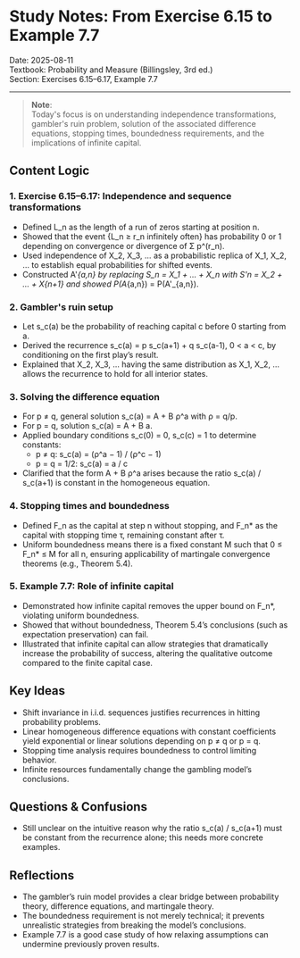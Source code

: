 # Study Notes: From Exercise 6.15 to Example 7.7

Date: 2025-08-11  
Textbook: Probability and Measure (Billingsley, 3rd ed.)  
Section: Exercises 6.15–6.17, Example 7.7

---

> **Note**:  
> Today's focus is on understanding independence transformations, gambler's ruin problem, solution of the associated difference equations, stopping times, boundedness requirements, and the implications of infinite capital.

## Content Logic

### 1. Exercise 6.15–6.17: Independence and sequence transformations
- Defined L_n as the length of a run of zeros starting at position n.
- Showed that the event {L_n ≥ r_n infinitely often} has probability 0 or 1 depending on convergence or divergence of Σ p^(r_n).
- Used independence of X_2, X_3, … as a probabilistic replica of X_1, X_2, … to establish equal probabilities for shifted events.
- Constructed A'_{a,n} by replacing S_n = X_1 + … + X_n with S'_n = X_2 + … + X_{n+1} and showed P(A_{a,n}) = P(A'_{a,n}).

### 2. Gambler's ruin setup
- Let s_c(a) be the probability of reaching capital c before 0 starting from a.
- Derived the recurrence s_c(a) = p s_c(a+1) + q s_c(a-1), 0 < a < c, by conditioning on the first play’s result.
- Explained that X_2, X_3, … having the same distribution as X_1, X_2, … allows the recurrence to hold for all interior states.

### 3. Solving the difference equation
- For p ≠ q, general solution s_c(a) = A + B ρ^a with ρ = q/p.
- For p = q, solution s_c(a) = A + B a.
- Applied boundary conditions s_c(0) = 0, s_c(c) = 1 to determine constants:
  - p ≠ q: s_c(a) = (ρ^a − 1) / (ρ^c − 1)
  - p = q = 1/2: s_c(a) = a / c
- Clarified that the form A + B ρ^a arises because the ratio s_c(a) / s_c(a+1) is constant in the homogeneous equation.

### 4. Stopping times and boundedness
- Defined F_n as the capital at step n without stopping, and F_n* as the capital with stopping time τ, remaining constant after τ.
- Uniform boundedness means there is a fixed constant M such that 0 ≤ F_n* ≤ M for all n, ensuring applicability of martingale convergence theorems (e.g., Theorem 5.4).

### 5. Example 7.7: Role of infinite capital
- Demonstrated how infinite capital removes the upper bound on F_n*, violating uniform boundedness.
- Showed that without boundedness, Theorem 5.4’s conclusions (such as expectation preservation) can fail.
- Illustrated that infinite capital can allow strategies that dramatically increase the probability of success, altering the qualitative outcome compared to the finite capital case.

## Key Ideas
- Shift invariance in i.i.d. sequences justifies recurrences in hitting probability problems.
- Linear homogeneous difference equations with constant coefficients yield exponential or linear solutions depending on p ≠ q or p = q.
- Stopping time analysis requires boundedness to control limiting behavior.
- Infinite resources fundamentally change the gambling model’s conclusions.

## Questions & Confusions
- Still unclear on the intuitive reason why the ratio s_c(a) / s_c(a+1) must be constant from the recurrence alone; this needs more concrete examples.

## Reflections
- The gambler’s ruin model provides a clear bridge between probability theory, difference equations, and martingale theory.
- The boundedness requirement is not merely technical; it prevents unrealistic strategies from breaking the model’s conclusions.
- Example 7.7 is a good case study of how relaxing assumptions can undermine previously proven results.


